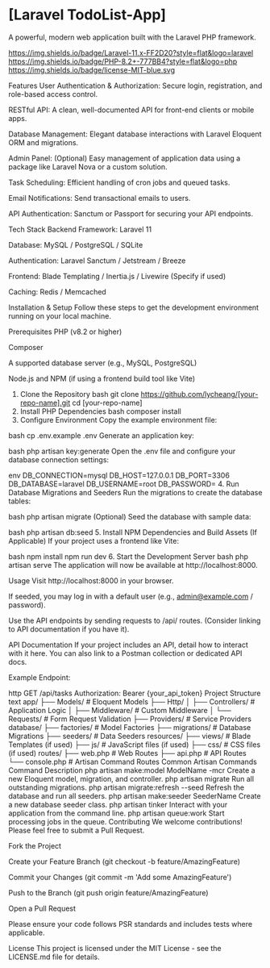 # [Laravel TodoList-App]
A powerful, modern web application built with the Laravel PHP framework.

https://img.shields.io/badge/Laravel-11.x-FF2D20?style=flat&logo=laravel
https://img.shields.io/badge/PHP-8.2+-777BB4?style=flat&logo=php
https://img.shields.io/badge/license-MIT-blue.svg

Features
User Authentication & Authorization: Secure login, registration, and role-based access control.

RESTful API: A clean, well-documented API for front-end clients or mobile apps.

Database Management: Elegant database interactions with Laravel Eloquent ORM and migrations.

Admin Panel: (Optional) Easy management of application data using a package like Laravel Nova or a custom solution.

Task Scheduling: Efficient handling of cron jobs and queued tasks.

Email Notifications: Send transactional emails to users.

API Authentication: Sanctum or Passport for securing your API endpoints.

Tech Stack
Backend Framework: Laravel 11

Database: MySQL / PostgreSQL / SQLite

Authentication: Laravel Sanctum / Jetstream / Breeze

Frontend: Blade Templating / Inertia.js / Livewire (Specify if used)

Caching: Redis / Memcached

Installation & Setup
Follow these steps to get the development environment running on your local machine.

Prerequisites
PHP (v8.2 or higher)

Composer

A supported database server (e.g., MySQL, PostgreSQL)

Node.js and NPM (if using a frontend build tool like Vite)

1. Clone the Repository
bash
git clone https://github.com/lycheang/[your-repo-name].git
cd [your-repo-name]
2. Install PHP Dependencies
bash
composer install
3. Configure Environment
Copy the example environment file:

bash
cp .env.example .env
Generate an application key:

bash
php artisan key:generate
Open the .env file and configure your database connection settings:

env
DB_CONNECTION=mysql
DB_HOST=127.0.0.1
DB_PORT=3306
DB_DATABASE=laravel
DB_USERNAME=root
DB_PASSWORD=
4. Run Database Migrations and Seeders
Run the migrations to create the database tables:

bash
php artisan migrate
(Optional) Seed the database with sample data:

bash
php artisan db:seed
5. Install NPM Dependencies and Build Assets (If Applicable)
If your project uses a frontend like Vite:

bash
npm install
npm run dev
6. Start the Development Server
bash
php artisan serve
The application will now be available at http://localhost:8000.

Usage
Visit http://localhost:8000 in your browser.

If seeded, you may log in with a default user (e.g., admin@example.com / password).

Use the API endpoints by sending requests to /api/ routes. (Consider linking to API documentation if you have it).

API Documentation
If your project includes an API, detail how to interact with it here. You can also link to a Postman collection or dedicated API docs.

Example Endpoint:

http
GET /api/tasks
Authorization: Bearer {your_api_token}
Project Structure
text
app/
├── Models/           # Eloquent Models
├── Http/
│   ├── Controllers/  # Application Logic
│   ├── Middleware/   # Custom Middleware
│   └── Requests/     # Form Request Validation
├── Providers/        # Service Providers
database/
├── factories/        # Model Factories
├── migrations/       # Database Migrations
├── seeders/          # Data Seeders
resources/
├── views/            # Blade Templates (if used)
├── js/               # JavaScript files (if used)
├── css/              # CSS files (if used)
routes/
├── web.php           # Web Routes
├── api.php           # API Routes
└── console.php       # Artisan Command Routes
Common Artisan Commands
Command	Description
php artisan make:model ModelName -mcr	Create a new Eloquent model, migration, and controller.
php artisan migrate	Run all outstanding migrations.
php artisan migrate:refresh --seed	Refresh the database and run all seeders.
php artisan make:seeder SeederName	Create a new database seeder class.
php artisan tinker	Interact with your application from the command line.
php artisan queue:work	Start processing jobs in the queue.
Contributing
We welcome contributions! Please feel free to submit a Pull Request.

Fork the Project

Create your Feature Branch (git checkout -b feature/AmazingFeature)

Commit your Changes (git commit -m 'Add some AmazingFeature')

Push to the Branch (git push origin feature/AmazingFeature)

Open a Pull Request

Please ensure your code follows PSR standards and includes tests where applicable.

License
This project is licensed under the MIT License - see the LICENSE.md file for details.
